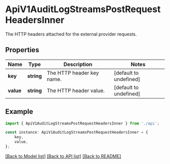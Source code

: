 # ApiV1AuditLogStreamsPostRequestHeadersInner

The HTTP headers attached for the external provider requests.

## Properties

Name | Type | Description | Notes
------------ | ------------- | ------------- | -------------
**key** | **string** | The HTTP header key name. | [default to undefined]
**value** | **string** | The HTTP header value. | [default to undefined]

## Example

```typescript
import { ApiV1AuditLogStreamsPostRequestHeadersInner } from './api';

const instance: ApiV1AuditLogStreamsPostRequestHeadersInner = {
    key,
    value,
};
```

[[Back to Model list]](../README.md#documentation-for-models) [[Back to API list]](../README.md#documentation-for-api-endpoints) [[Back to README]](../README.md)
